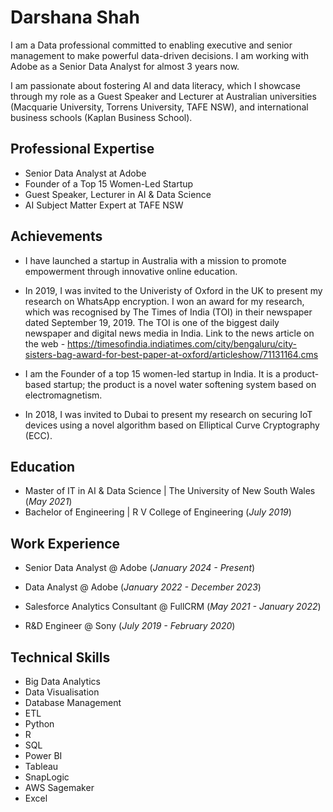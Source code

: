 # Darshana Shah

I am a Data professional committed to enabling executive and senior management to make powerful data-driven decisions. I am working with Adobe as a Senior Data Analyst for almost 3 years now. 

I am passionate about fostering AI and data literacy, which I showcase through my role as a Guest Speaker and Lecturer at Australian universities (Macquarie University, Torrens University, TAFE NSW), and international business schools (Kaplan Business School). 

## Professional Expertise
- Senior Data Analyst at Adobe
- Founder of a Top 15 Women-Led Startup
- Guest Speaker, Lecturer in AI & Data Science
- AI Subject Matter Expert at TAFE NSW

## Achievements
- I have launched a startup in Australia with a mission to promote empowerment through innovative online education.

- In 2019, I was invited to the Univeristy of Oxford in the UK to present my research on WhatsApp encryption. I won an award for my research, which was recognised by The Times of India (TOI) in their newspaper dated September 19, 2019. The TOI is one of the biggest daily newspaper and digital news media in India. Link to the news article on the web - https://timesofindia.indiatimes.com/city/bengaluru/city-sisters-bag-award-for-best-paper-at-oxford/articleshow/71131164.cms
  
- I am the Founder of a top 15 women-led startup in India. It is a product-based startup; the product is a novel water softening system based on electromagnetism.
  
- In 2018, I was invited to Dubai to present my research on securing IoT devices using a novel algorithm based on Elliptical Curve Cryptography (ECC).

## Education
- Master of IT in AI & Data Science | The University of New South Wales (_May 2021_)
- Bachelor of Engineering | R V College of Engineering (_July 2019_)

## Work Experience

- Senior Data Analyst @ Adobe 
(_January 2024 - Present_)

- Data Analyst @ Adobe 
(_January 2022 - December 2023_)

- Salesforce Analytics Consultant @ FullCRM 
(_May 2021 - January 2022_)

- R&D Engineer @ Sony 
(_July 2019 - February 2020_)

## Technical Skills
- Big Data Analytics
- Data Visualisation
- Database Management
- ETL
- Python
- R
- SQL
- Power BI
- Tableau
- SnapLogic
- AWS Sagemaker
- Excel

